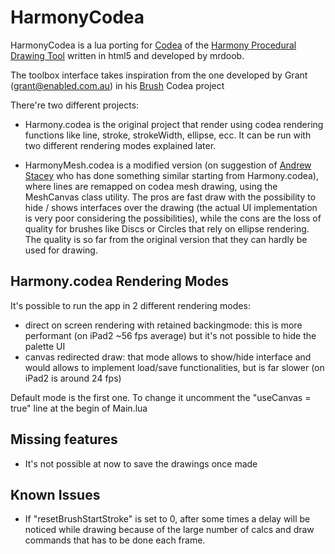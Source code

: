 HarmonyCodea
=============

HarmonyCodea is a lua porting for [Codea](http://twolivesleft.com/Codea/) of the [Harmony Procedural Drawing Tool](http://mrdoob.com/projects/harmony/)
written in html5 and developed by mrdoob.

The toolbox interface takes inspiration from the one developed by Grant (grant@enabled.com.au) in his [Brush](http://twolivesleft.com/Codea/Talk/discussion/comment/5649#Comment_5649) 
Codea project

There're two different projects:

- Harmony.codea is the original project that render using codea rendering functions like line, stroke, strokeWidth,
ellipse, ecc. It can be run with two different rendering modes explained later.

- HarmonyMesh.codea is a modified version (on suggestion of [Andrew Stacey](http://www.math.ntnu.no/~stacey/) who has done something similar
starting from Harmony.codea), where lines are remapped on codea mesh drawing, using the MeshCanvas class utility.
The pros are fast draw with the possibility to hide / shows interfaces over the drawing (the actual UI implementation is 
very poor considering the possibilities), while the cons are the loss of quality for brushes like Discs or Circles that rely
on ellipse rendering. The quality is so far from the original version that they can hardly be used for drawing.


Harmony.codea Rendering Modes
-----------------------------

It's possible to run the app in 2 different rendering modes:

- direct on screen rendering with retained backingmode: this is more performant (on iPad2 ~56 fps average) but it's not possible to hide the palette UI
- canvas redirected draw: that mode allows to show/hide interface and would allows to implement load/save functionalities, but is far slower (on iPad2 
is around 24 fps)

Default mode is the first one. To change it uncomment the "useCanvas = true" line at the begin of Main.lua

Missing features
----------------

- It's not possible at now to save the drawings once made

Known Issues
------------

- If "resetBrushStartStroke" is set to 0, after some times a delay will 
be noticed while drawing because of the large number of calcs and draw 
commands that has to be done each frame.
